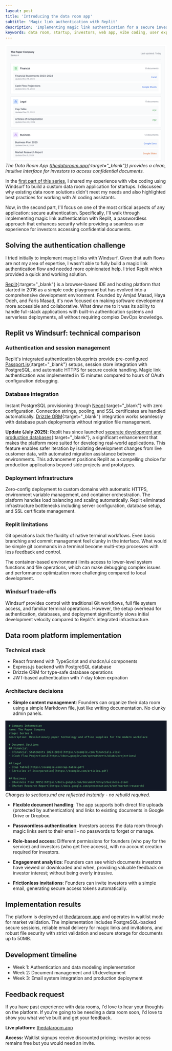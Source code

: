 ```yaml
---
layout: post
title: 'Introducing the data room app'
subtitle: 'Magic link authentication with Replit'
description: 'Implementing magic link authentication for a secure investor data room'
keywords: data room, startup, investors, web app, vibe coding, user experience, next.js, mongodb, authentication, magic link, replit
---
```


![Data room app main interface](/files/pics/blog/2025/dataroom.png)
*The Data Room App ([thedataroom.app](https://thedataroom.app){:target="_blank"}) provides a clean, intuitive interface for investors to access confidential documents.*

In the [first part of this series](/blog/2025/06/20/vibe-coding-data-room-app/), I shared my experience with vibe coding using Windsurf to build a custom data room application for startups. I discussed why existing data room solutions didn't meet my needs and also highlighted best practices for working with AI coding assistants.

Now, in the second part, I'll focus on one of the most critical aspects of any application: secure authentication. Specifically, I'll walk through implementing magic link authentication with Replit, a passwordless approach that enhances security while providing a seamless user experience for investors accessing confidential documents.

## Solving the authentication challenge

I tried initially to implement magic links with Windsurf. Given that auth flows are not my area of expertise, I wasn't able to fully build a magic link authentication flow and needed more opinionated help. I tried Replit which provided a quick and working solution.

[Replit](https://replit.com){:target="_blank"} is a browser-based IDE and hosting platform that started in 2016 as a simple code playground but has evolved into a comprehensive development environment. Founded by Amjad Masad, Haya Odeh, and Faris Masad, it's now focused on making software development more accessible and collaborative. What drew me to it was its ability to handle full-stack applications with built-in authentication systems and serverless deployments, all without requiring complex DevOps knowledge.

## Replit vs Windsurf: technical comparison

### Authentication and session management

Replit's integrated authentication blueprints provide pre-configured [Passport.js](https://www.passportjs.org/){:target="_blank"} setups, session store integration with PostgreSQL, and automatic HTTPS for secure cookie handling. Magic link authentication was implemented in 15 minutes compared to hours of OAuth configuration debugging.

### Database integration

Instant PostgreSQL provisioning through [Neon](https://neon.tech){:target="_blank"} with zero configuration. Connection strings, pooling, and SSL certificates are handled automatically. [Drizzle ORM](https://drizzleorm.com){:target="_blank"} integration works seamlessly with database push deployments without migration file management.

**Update (July 2025)**: Replit has since launched [separate development and production databases](https://blog.replit.com/introducing-a-safer-way-to-vibe-code-with-replit-databases){:target="_blank"}, a significant enhancement that makes the platform more suited for developing real-world applications. This feature enables safer iteration by isolating development changes from live customer data, with automated migration assistance between environments. This advancement positions Replit as a compelling choice for production applications beyond side projects and prototypes.

### Deployment infrastructure

Zero-config deployment to custom domains with automatic HTTPS, environment variable management, and container orchestration. The platform handles load balancing and scaling automatically. Replit eliminated infrastructure bottlenecks including server configuration, database setup, and SSL certificate management.

### Replit limitations

Git operations lack the fluidity of native terminal workflows. Even basic branching and commit management feel clunky in the interface. What would be simple git commands in a terminal become multi-step processes with less feedback and control.

The container-based environment limits access to lower-level system functions and file operations, which can make debugging complex issues and performance optimization more challenging compared to local development.

### Windsurf trade-offs

Windsurf provides control with traditional Git workflows, full file system access, and familiar terminal operations. However, the setup overhead for authentication, databases, and deployment significantly slows initial development velocity compared to Replit's integrated infrastructure.

## Data room platform implementation

### Technical stack
- React frontend with TypeScript and shadcn/ui components
- Express.js backend with PostgreSQL database
- Drizzle ORM for type-safe database operations
- JWT-based authentication with 7-day token expiration

### Architecture decisions

- **Simple content management**: Founders can organize their data room using a simple Markdown file, just like writing documentation. No clunky admin panels.

![Document sections in the data room](/files/pics/blog/2025/sections.png)
*Changes to sections.md are reflected instantly - no rebuild required.*

- **Flexible document handling**: The app supports both direct file uploads (protected by authentication) and links to existing documents in Google Drive or Dropbox.

- **Passwordless authentication**: Investors access the data room through magic links sent to their email - no passwords to forget or manage.

- **Role-based access**: Different permissions for founders (who pay for the service) and investors (who get free access), with no account creation required for investors.

- **Engagement analytics**: Founders can see which documents investors have viewed or downloaded and when, providing valuable feedback on investor interest; without being overly intrusive.

- **Frictionless invitations**: Founders can invite investors with a simple email, generating secure access tokens automatically.

## Implementation results

The platform is deployed at [thedataroom.app](https://thedataroom.app) and operates in waitlist mode for market validation. The implementation includes PostgreSQL-backed secure sessions, reliable email delivery for magic links and invitations, and robust file security with strict validation and secure storage for documents up to 50MB.

## Development timeline

- Week 1: Authentication and data modeling implementation
- Week 2: Document management and UI development
- Week 3: Email system integration and production deployment

## Feedback request

If you have past experience with data rooms, I'd love to hear your thoughts on the platform. If you're going to be needing a data room soon, I'd love to show you what we've built and get your feedback.

**Live platform:** [thedataroom.app](https://thedataroom.app)

**Access:** Waitlist signups receive discounted pricing; investor access remains free but you would need an invite.